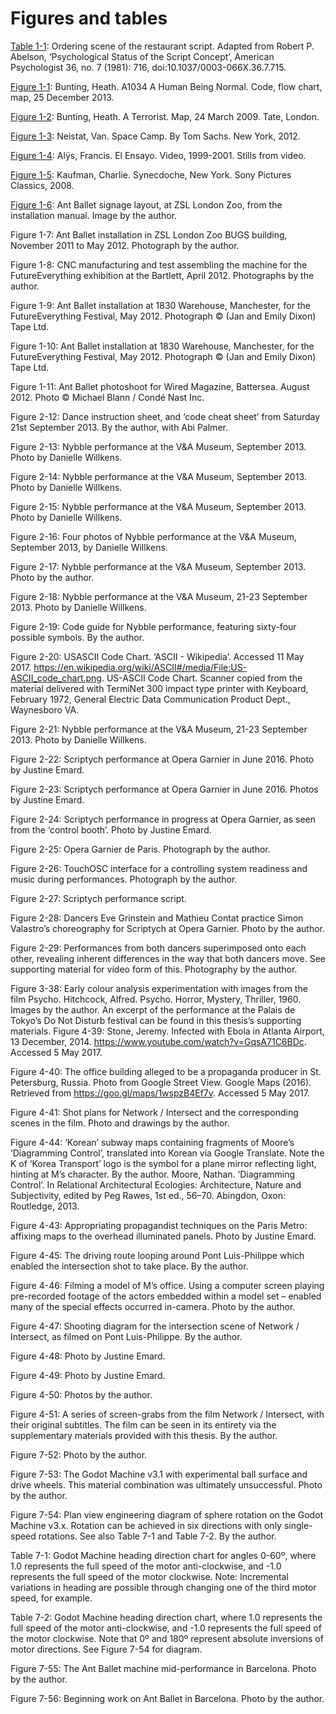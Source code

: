 # Figures and tables

[Table 1-1](/1%20Chapters/0.5-introduction/#table1-1):
Ordering scene of the restaurant script. Adapted from Robert P. Abelson, ‘Psychological Status of the Script Concept’, American Psychologist 36, no. 7 (1981): 716, doi:10.1037/0003-066X.36.7.715.

[Figure 1-1](/1%20Chapters/0.5-introduction/#figure1-1):
Bunting, Heath. A1034 A Human Being Normal. Code, flow chart, map, 25 December 2013.

[Figure 1-2](/1%20Chapters/0.5-introduction/#figure1-2):
Bunting, Heath. A Terrorist. Map, 24 March 2009. Tate, London.

[Figure 1-3](/1%20Chapters/0.5-introduction/#figure1-3):
Neistat, Van. Space Camp. By Tom Sachs. New York, 2012.

[Figure 1-4](/1%20Chapters/0.5-introduction/#figure1-4):
Alÿs, Francis. El Ensayo. Video, 1999-2001. Stills from video.

[Figure 1-5](/1%20Chapters/0.5-introduction/#figure1-5):
Kaufman, Charlie. Synecdoche, New York. Sony Pictures Classics, 2008.

[Figure 1-6]():
Ant Ballet signage layout, at ZSL London Zoo, from the installation manual. Image by the author.

Figure 1-7:
Ant Ballet installation in ZSL London Zoo BUGS building, November 2011 to May 2012. Photograph by the author.

Figure 1-8:
CNC manufacturing and test assembling the machine for the FutureEverything exhibition at the Bartlett, April 2012. Photographs by the author.

Figure 1-9:
Ant Ballet installation at 1830 Warehouse, Manchester, for the FutureEverything Festival, May 2012. Photograph © (Jan and Emily Dixon) Tape Ltd.

Figure 1-10:
Ant Ballet installation at 1830 Warehouse, Manchester, for the FutureEverything Festival, May 2012. Photograph © (Jan and Emily Dixon) Tape Ltd.

Figure 1-11:
Ant Ballet photoshoot for Wired Magazine, Battersea. August 2012.
Photo © Michael Blann / Condé Nast Inc.

Figure 2-12:
Dance instruction sheet, and ‘code cheat sheet’ from Saturday 21st September 2013. By the author, with Abi Palmer.

Figure 2-13:
Nybble performance at the V&A Museum, September 2013. Photo by Danielle Willkens.

Figure 2-14:
Nybble performance at the V&A Museum, September 2013. Photo by Danielle Willkens.

Figure 2-15:
Nybble performance at the V&A Museum, September 2013. Photo by Danielle Willkens.

Figure 2-16:
Four photos of Nybble performance at the V&A Museum, September 2013, by Danielle Willkens.

Figure 2-17:
Nybble performance at the V&A Museum, September 2013. Photo by the author.

Figure 2-18:
Nybble performance at the V&A Museum, 21-23 September 2013. Photo by Danielle Willkens.

Figure 2-19:
Code guide for Nybble performance, featuring sixty-four possible symbols. By the author.

Figure 2-20:
USASCII Code Chart. ‘ASCII - Wikipedia’. Accessed 11 May 2017. https://en.wikipedia.org/wiki/ASCII#/media/File:US-ASCII_code_chart.png. US-ASCII Code Chart. Scanner copied from the material delivered with TermiNet 300 impact type printer with Keyboard, February 1972, General Electric Data Communication Product Dept., Waynesboro VA.

Figure 2-21:
Nybble performance at the V&A Museum, 21-23 September 2013. Photo by Danielle Willkens.

Figure 2-22:
Scriptych performance at Opera Garnier in June 2016. Photo by Justine Emard.

Figure 2-23:
Scriptych performance at Opera Garnier in June 2016. Photos by Justine Emard.

Figure 2-24:
Scriptych performance in progress at Opera Garnier, as seen from the ‘control booth’. Photo by Justine Emard.

Figure 2-25:
Opera Garnier de Paris. Photograph by the author.

Figure 2-26:
TouchOSC interface for a controlling system readiness and music during performances. Photograph by the author.

Figure 2-27:
Scriptych performance script.

Figure 2-28:
Dancers Eve Grinstein and Mathieu Contat practice Simon Valastro’s choreography for Scriptych at Opera Garnier. Photo by the author.

Figure 2-29:
Performances from both dancers superimposed onto each other, revealing inherent differences in the way that both dancers move. See supporting material for video form of this. Photography by the author.

Figure 3-38:
Early colour analysis experimentation with images from the film Psycho. Hitchcock, Alfred. Psycho. Horror, Mystery, Thriller, 1960. Images by the author. An excerpt of the performance at the Palais de Tokyo’s Do Not Disturb festival can be found in this thesis’s supporting materials.
Figure 4-39:
Stone, Jeremy. Infected with Ebola in Atlanta Airport, 13 December, 2014. https://www.youtube.com/watch?v=GqsA71C6BDc. Accessed 5 May 2017.

Figure 4-40:
The office building alleged to be a propaganda producer in St. Petersburg, Russia. Photo from Google Street View. Google Maps (2016). Retrieved from https://goo.gl/maps/1wspzB4Ef7v. Accessed 5 May 2017.

Figure 4-41:
Shot plans for Network / Intersect and the corresponding scenes in the film. Photo and drawings by the author.

Figure 4-44:
‘Korean’ subway maps containing fragments of Moore’s ‘Diagramming Control’, translated into Korean via Google Translate. Note the K of ‘Korea Transport’ logo is the symbol for a plane mirror reflecting light, hinting at M’s character. By the author. Moore, Nathan. ‘Diagramming Control’. In Relational Architectural Ecologies: Architecture, Nature and Subjectivity, edited by Peg Rawes, 1st ed., 56–70. Abingdon, Oxon: Routledge, 2013.

Figure 4-43:
Appropriating propagandist techniques on the Paris Metro: affixing maps to the overhead illuminated panels. Photo by Justine Emard.

Figure 4-45:
The driving route looping around Pont Luis-Philippe which enabled the intersection shot to take place. By the author.

Figure 4-46:
Filming a model of M’s office. Using a computer screen playing pre-recorded footage of the actors embedded within a model set – enabled many of the special effects occurred in-camera. Photo by the author.

Figure 4-47:
Shooting diagram for the intersection scene of Network / Intersect, as filmed on Pont Luis-Philippe. By the author.

Figure 4-48:
Photo by Justine Emard.

Figure 4-49:
Photo by Justine Emard.

Figure 4-50:
Photos by the author.

Figure 4-51:
A series of screen-grabs from the film Network / Intersect, with their original subtitles. The film can be seen in its entirety via the supplementary materials provided with this thesis. By the author.

Figure 7-52:
Photo by the author.

Figure 7-53:
The Godot Machine v3.1 with experimental ball surface and drive wheels. This material combination was ultimately unsuccessful. Photo by the author.

Figure 7-54:
Plan view engineering diagram of sphere rotation on the Godot Machine v3.x. Rotation can be achieved in six directions with only single-speed rotations. See also Table 7-1 and Table 7-2. By the author.

Table 7-1:
Godot Machine heading direction chart for angles 0-60º, where 1.0 represents the full speed of the motor anti-clockwise, and -1.0 represents the full speed of the motor clockwise. Note: Incremental variations in heading are possible through changing one of the third motor speed, for example.

Table 7-2:
Godot Machine heading direction chart, where 1.0 represents the full speed of the motor anti-clockwise, and -1.0 represents the full speed of the motor clockwise. Note that 0º and 180º represent absolute inversions of motor directions. See Figure 7-54 for diagram.

Figure 7-55:
The Ant Ballet machine mid-performance in Barcelona. Photo by the author.

Figure 7-56:
Beginning work on Ant Ballet in Barcelona. Photo by the author.
